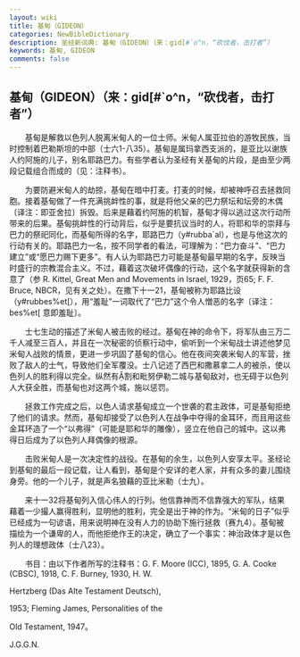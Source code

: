 ```yaml
---
layout: wiki
title: 基甸（GIDEON）
categories: NewBibleDictionary
description: 圣经新词典: 基甸（GIDEON）（来：gid[#`o^n，“砍伐者，击打者”）
keywords: 基甸, GIDEON
comments: false
---
```


## 基甸（GIDEON）（来：gid[#`o^n，“砍伐者，击打者”）

　　基甸是解救以色列人脱离米甸人的一位士师。米甸人属亚拉伯的游牧民族，当时控制着巴勒斯坦的中部（士六1-八35）。基甸是属玛拿西支派的，是亚比以谢族人约阿施的儿子，别名耶路巴力。有些学者认为圣经有关基甸的片段，是由至少两段记载组合而成的（见：注释书）。

　　为要防避米甸人的劫掠，基甸在暗中打麦。打麦的时候，却被神呼召去拯救同胞。接着基甸做了一件充满挑衅性的事，就是将他父亲的巴力祭坛和坛旁的木偶〔译注：即亚舍拉〕拆毁。后来是藉着约阿施的机智，基甸才得以逃过这次行动所带来的后果。基甸挑衅性的行动背后，似乎是要抗议当时的人，将耶和华的崇拜与巴力的祭祀同化，而基甸所得的名字，耶路巴力（y#rubba`al），也是与他这次的行动有关的。耶路巴力一名，按不同学者的看法，可理解为：“巴力奋斗”、“巴力建立”或“愿巴力赐下更多”。有人认为耶路巴力可能是基甸最早期的名字，反映当时盛行的宗教混合主义。不过，藉着这次破坏偶像的行动，这个名字就获得新的含意了（参 R. Kittel, Great Men and Movements in Israel, 1929，页65; F. F. Bruce, NBCR，见有关之处）。在撒下十一21，基甸被称为耶路比设（y#rubbes%et[），用“羞耻”一词取代了“巴力”这个令人憎恶的名字〔译注：bes%et[ 意即羞耻〕。

　　士七生动的描述了米甸人被击败的经过。基甸在神的命令下，将军队由三万二千人减至三百人，并且在一次秘密的侦察行动中，偷听到一个米甸战士讲述他梦见米甸人战败的情景，更进一步巩固了基甸的信心。他在夜间突袭米甸人的军营，挫败了敌人的士气，导致他们全军覆没。士八记述了西巴和撒慕拿二人的被杀，使以色列人的胜利得以完全。纵然有割和毗努伊勒二城与基甸敌对，也无碍于以色列人大获全胜，而基甸也对这两个城，施以惩罚。

　　拯救工作完成之后，以色人请求基甸成立一个世袭的君主政体，可是基甸拒绝了他们的请求。然而，基甸却接受了以色列人在战争中夺得的金耳环，而且用这些金耳环造了一个“以弗得”（可能是耶和华的雕像），竖立在他自己的城中。这以弗得日后成为了以色列人拜偶像的根源。

　　击败米甸人是一次决定性的战役。在基甸的余生，以色列人安享太平。圣经论到基甸的最后一段记载，让人看到，基甸是个安详的老人家，并有众多的妻儿围绕身旁。他的一个儿子，就是声名狼藉的亚比米勒（士九）。

　　来十一32将基甸列入信心伟人的行列。他信靠神而不信靠强大的军队，结果藉着一少撮人赢得胜利，显明他的胜利，完全是出于神的作为。“米甸的日子”似乎已经成为一句谚语，用来说明神在没有人力的协助下施行拯救（赛九4）。基甸被描绘为一个谦卑的人，而他拒绝作王的决定，确立了一个事实：神治政体才是以色列人的理想政体（士八23）。

　　书目：由以下作者所写的注释书：G. F. Moore (ICC), 1895, G. A. Cooke (CBSC), 1918, C. F. Burney, 1930, H. W.

Hertzberg (Das Alte Testament Deutsch),

1953; Fleming James, Personalities of the

Old Testament, 1947。

J.G.G.N.








